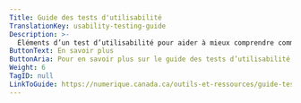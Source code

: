 ```yaml
---
Title: Guide des tests d'utilisabilité
TranslationKey: usability-testing-guide
Description: >-
  Éléments d’un test d’utilisabilité pour aider à mieux comprendre comment les gens utilisent un service.
ButtonText: En savoir plus
ButtonAria: Pour en savoir plus sur le guide des tests d’utilisabilité.
Weight: 6
TagID: null
LinkToGuide: https://numerique.canada.ca/outils-et-ressources/guide-tests-d-utilisabilite/
---
```


